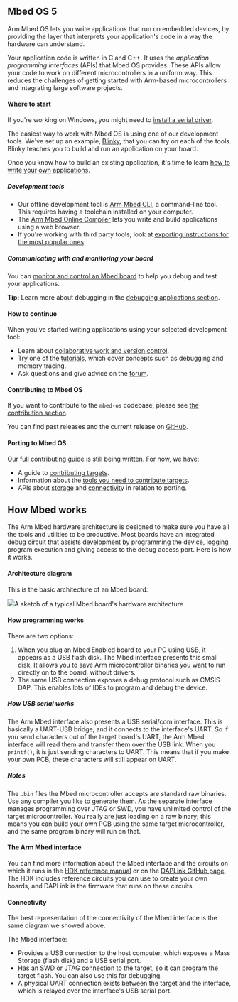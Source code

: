 ## Mbed OS 5

Arm Mbed OS lets you write applications that run on embedded devices, by providing the layer that interprets your application's code in a way the hardware can understand.

Your application code is written in C and C++. It uses the *application programming interfaces* (APIs) that Mbed OS provides. These APIs allow your code to work on different microcontrollers in a uniform way. This reduces the challenges of getting started with Arm-based microcontrollers and integrating large software projects.

#### Where to start

<span class="tips">If you're working on Windows, you might need to <a href="/docs/v5.7/tutorials/windows-serial-driver.html" target="_blank">install a serial driver</a>.</span>

The easiest way to work with Mbed OS is using one of our development tools. We've set up an example, <a href="/docs/v5.7/tutorials/your-first-program.html" target="_blank">Blinky</a>, that you can try on each of the tools. Blinky teaches you to build and run an application on your board.

Once you know how to build an existing application, it's time to learn <a href="/docs/v5.7/reference/index.html" target="_blank">how to write your own applications</a>.

##### Development tools

- Our offline development tool is <a href="/docs/v5.7/tools/arm-mbed-cli.html" target="_blank">Arm Mbed CLI</a>, a command-line tool. This requires having a toolchain installed on your computer.
- The <a href="/docs/v5.7/tools/arm-online-compiler.html" target="_blank">Arm Mbed Online Compiler</a> lets you write and build applications using a web browser.
- If you're working with third party tools, look at <a href="/docs/v5.7/tools/exporting.html" target="_blank">exporting instructions for the most popular ones</a>.

##### Communicating with and monitoring your board

You can <a href="/docs/v5.7/tutorials/serial-comm.html" target="_blank">monitor and control an Mbed board</a> to help you debug and test your applications.

<span class="tips">**Tip:** Learn more about debugging in the <a href="/docs/v5.7/tutorials/debugging-applications.html" target="_blank">debugging applications section</a>.</span>

#### How to continue

When you've started writing applications using your selected development tool:

- Learn about <a href="/docs/v5.7/tools/collab-online-comp.html" target="_blank">collaborative work and version control</a>.
- Try one of the <a href="/docs/v5.7/tutorials/index.html" target="_blank">tutorials</a>, which cover concepts such as debugging and memory tracing.
- Ask questions and give advice on the <a href="https://os.mbed.com/forum/" target="_blank">forum</a>.

#### Contributing to Mbed OS

If you want to contribute to the `mbed-os` codebase, please see <a href="/docs/v5.7/reference/contributing-overview.html" target="_blank">the contribution section</a>.

You can find past releases and the current release on <a href="https://github.com/ARMmbed/mbed-os/releases/" target="_blank">GitHub</a>.

#### Porting to Mbed OS

Our full contributing guide is still being written. For now, we have:

- A guide to <a href="/docs/v5.7/reference/contributing-target.html" target="_blank">contributing targets</a>.
- Information about the <a href="/docs/v5.7/reference/contributing-tools.html" target="_blank">tools you need to contribute targets</a>.
- APIs about <a href="/docs/v5.7/reference/contributing-storage.html" target="_blank">storage</a> and <a href="/docs/v5.7/reference/contributing-connectivity.html" target="_blank">connectivity</a> in relation to porting.

## How Mbed works

The Arm Mbed hardware architecture is designed to make sure you have all the tools and utilities to be productive. Most boards have an integrated debug circuit that assists development by programming the device, logging program execution and giving access to the debug access port. Here is how it works.

#### Architecture diagram

This is the basic architecture of an Mbed board:

<span class="images">![](https://s3-us-west-2.amazonaws.com/mbed-os-docs-images/mbed_internal.png)<span>A sketch of a typical Mbed board's hardware architecture</span></span>

#### How programming works

There are two options:

1. When you plug an Mbed Enabled board to your PC using USB, it appears as a USB flash disk. The Mbed interface presents this small disk. It allows you to save Arm microcontroller binaries you want to run directly on to the board, without drivers.
2. The same USB connection exposes a debug protocol such as CMSIS-DAP. This enables lots of IDEs to program and debug the device.

##### How USB serial works

The Arm Mbed interface also presents a USB serial/com interface. This is basically a UART-USB bridge, and it connects to the interface's UART. So if you send characters out of the target board's UART, the Arm Mbed interface will read them and transfer them over the USB link. When you `printf()`, it is just sending characters to UART. This means that if you make your own PCB, these characters will still appear on UART.

##### Notes

The `.bin` files the Mbed microcontroller accepts are standard raw binaries. Use any compiler you like to generate them. As the separate interface manages programming over JTAG or SWD, you have unlimited control of the target microcontroller. You really are just loading on a raw binary; this means you can build your own PCB using the same target microcontroller, and the same program binary will run on that.

#### The Arm Mbed interface

You can find more information about the Mbed interface and the circuits on which it runs in the <a href="/docs/v5.7/reference/contributing-tools.html#arm-mbed-hdk" target="_blank">HDK reference manual</a> or on the <a href="https://github.com/ARMmbed/DAPLink/blob/master/README.md" target="_blank">DAPLink GitHub page</a>. The HDK includes reference circuits you can use to create your own boards, and DAPLink is the firmware that runs on these circuits.

#### Connectivity

The best representation of the connectivity of the Mbed interface is the same diagram we showed above.

The Mbed interface:

- Provides a USB connection to the host computer, which exposes a Mass Storage (flash disk) and a USB serial port.
- Has an SWD or JTAG connection to the target, so it can program the target flash. You can also use this for debugging.
- A physical UART connection exists between the target and the interface, which is relayed over the interface's USB serial port.

